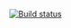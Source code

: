 [![Build status](https://ci.appveyor.com/api/projects/status/ual0s3319u8bfsko/branch/main?svg=true)](https://ci.appveyor.com/project/dryworts/taskat-2/branch/main)
